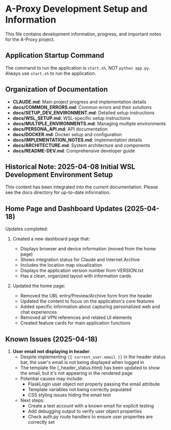 # A-Proxy Development Setup and Information

This file contains development information, progress, and important notes for the A-Proxy project.

## Application Startup Command

The command to run the application is `start.sh`, NOT `python app.py`. Always use `start.sh` to run the application.

## Organization of Documentation

- **CLAUDE.md**: Main project progress and implementation details
- **docs/COMMON_ERRORS.md**: Common errors and their solutions
- **docs/SETUP_DEV_ENVIRONMENT.md**: Detailed setup instructions
- **docs/WSL_SETUP.md**: WSL-specific setup instructions
- **docs/MULTIPLE_ENVIRONMENTS.md**: Managing multiple environments
- **docs/PERSONA_API.md**: API documentation
- **docs/DOCKER.md**: Docker setup and configuration
- **docs/IMPLEMENTATION_NOTES.md**: Implementation details
- **docs/ARCHITECTURE.md**: System architecture and components
- **docs/README-DEV.md**: Comprehensive developer guide

## Historical Note: 2025-04-08 Initial WSL Development Environment Setup

This content has been integrated into the current documentation. Please see the docs directory for up-to-date information.

## Home Page and Dashboard Updates (2025-04-18)

Updates completed:
1. Created a new dashboard page that:
   - Displays browser and device information (moved from the home page)
   - Shows integration status for Claude and Internet Archive
   - Includes the location map visualization
   - Displays the application version number from VERSION.txt
   - Has a clean, organized layout with information cards

2. Updated the home page:
   - Removed the URL entry/Preview/Archive form from the header
   - Updated the content to focus on the application's core features
   - Added specific information about capturing personalized web and chat experiences
   - Removed all VPN references and related UI elements
   - Created feature cards for main application functions

## Known Issues (2025-04-18)

1. **User email not displaying in header**: 
   - Despite implementing `{{ current_user.email }}` in the header status bar, the user's email is not being displayed when logged in
   - The template file (_header_status.html) has been updated to show the email, but it's not appearing in the rendered page
   - Potential causes may include:
     - FlaskLogin user object not properly passing the email attribute
     - Template variables not being correctly populated
     - CSS styling issues hiding the email text
   - Next steps:
     - Create a test account with a known email for explicit testing
     - Add debugging output to verify user object properties
     - Check auth.py route handlers to ensure user properties are correctly set
